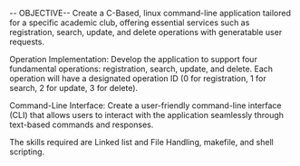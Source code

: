 -- OBJECTIVE--
Create a C-Based, linux command-line application tailored for a specific academic club, offering essential services such as registration, search, update, and delete operations with generatable user requests.

Operation Implementation: Develop the application to support four fundamental operations: registration, search, update, and delete. Each operation will have a designated operation ID (0 for registration, 1 for search, 2 for update, 3 for delete).

Command-Line Interface: Create a user-friendly command-line interface (CLI) that allows users to interact with the application seamlessly through text-based commands and responses.

The skills required are Linked list and File Handling, makefile, and shell scripting.
